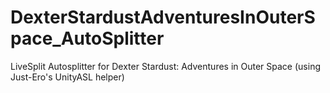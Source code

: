 # DexterStardustAdventuresInOuterSpace_AutoSplitter
LiveSplit Autosplitter for Dexter Stardust: Adventures in Outer Space (using Just-Ero's UnityASL helper)
